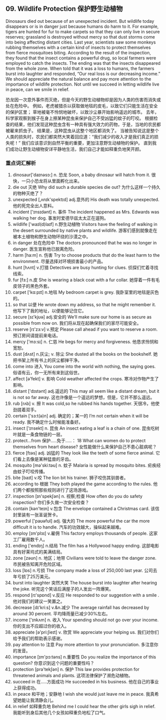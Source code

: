 ## 09. Wildlife Protection 保护野生动植物

Dinosaurs died out because of an unexpected incident. But wildlife today disappears or is in danger just because humans do harm to it. For example, tigers are hunted for fur to make carpets so that they can only live in secure reserves; grassland is destroyed without mercy so that dust storms come into being affecting distant cities. Last year, scientists saw some monkeys rubbing themselves with a certain kind of insects to protect themselves from fierce mosquitoes biting. According to the result of the inspection, they found that the insect contains a powerful drug, so local farmers were employed to catch the insects. The ending was that the insects disappeared from the whole zone. When told that it was a loss to humans, the farmers burst into laughter and responded, “Our real loss is our decreasing income.” We should appreciate the natural balance and pay more attention to the importance of wildlife protection. Not until we succeed in letting wildlife live in peace, can we smile in relief. 

恐龙因一次意外事件而灭绝，但是今天的野生动植物却是因为人类的伤害而消失或处在危险中。
例如，老虎被猎杀以获取做地毯的皮毛，以致它们只能生活在安全的保护区里；
草地被毫不怜悯地破坏，以致沙尘暴开始影响遥远的城市。
去年，科学家观察到猴子在身上擦某种昆虫来保护自己不受凶猛的蚊子的叮咬。
根据检查的结果，他们发现这种昆虫含有一种具有强大效力的药物，于是，当地的农民都被雇来抓虫子。
结果是，这种昆虫从这整个地区都消失了。
当被告知说这是整个人类的损失时，农民们都突然大笑着回应道：“我们减少的收入才是我们真正的损失呢！”
我们应该意识到自然平衡的重要，更加注意野生动植物的保护。
直到我们成功让野生动植物安详平静地生活，我们自己才能如释重负地笑开颜。

### 重点词汇解析

1. dinosaur['daɪnəsɔ:] n. 恐龙 Soon, a baby dinosaur will hatch from it. 很快，一只小恐龙将从里面孵化出来。
2. die out 灭绝 Why did such a durable species die out? 为什么这样一个持久的物种灭绝了？ 
3. unexpected [‚ʌnɪk'spektɪd] adj.意外的 His death was totally unexpected. 他的死完全出人意料。
4. incident ['ɪnsɪdənt] n. 事件 The incident happened as Mrs. Edwards was walking her dog. 事发时爱德华兹太太正在遛狗。
5. wildlife ['waɪl(d)laɪf] n.野生动植物 Visitors have the feeling of walking in the desert surrounded by native plants and wildlife. 游客们感到就像走在被本土植物和野生动物环绕的沙漠之中。
6. in danger 处在危险中 The doctors pronounced that he was no longer in danger. 医生宣称他已脱离危险。
7. harm [ha:m] n. 伤害 Try to choose products that do the least harm to the environment. 尽量选择对环境损害最小的产品。
8. hunt [hʌnt] v.打猎 Detectives are busy hunting for clues. 侦探们忙着寻找线索。
9. fur [fɜ:] n.皮 She is wearing a black coat with a fur collar. 她穿着一件有毛皮领子的黑色外套。
10. carpet ['kɑ:pɪt] n.地毯 My bedroom carpet is grey. 我卧室里的地毯是灰色的。
11. so that 以便 He wrote down my address, so that he might remember it. 他写下了我的地址，以便能够记住它。
12. secure [sɪ'kjʊə] adj.安全的 We’ll make sure our home is as secure as possible from now on. 我们将从现在起确保我们的家尽可能安全。
13. reserve [rɪ'zɜ:v] v.预定 Please call ahead if you want to reserve a room. 预订房间请提前来电话。
14. mercy ['mɜ:sɪ] n. 仁慈 He begs for mercy and forgiveness. 他恳求怜悯和宽恕。
15. dust [dʌst] n.灰尘; v. 除尘 She dusted all the books on the bookshelf. 她把书架上所有书上的灰尘都掸干净。
16. come into 进入 You come into the world with nothing, the saying goes. 俗语有云，你一无所有来到这俗世。
17. affect [ə'fekt] v. 影响 Cold weather affected the crops. 寒冷对作物产生了影响。
18. distant ['dɪstənt] adj.遥远的 This may all seem like a distant dream, but it is not so far away. 这也许像是一个遥远的梦想，但是，它并不那么遥远。
19. rub [rʌb] v. 擦 It was cold,so he rubbed his hands together. 天很冷，他使劲搓着双手。
20. certain ['sɜ:t(ə)n] adj. 确定的；某一的 I’m not certain when it will be ready. 我不确定什么时候能准备好。
21. insect ['ɪnsekt] n. 昆虫 An insect eating a leaf is a chain of one. 昆虫吃树叶就是一条食物链的一层。
22. protect...from 保护.....免于.....： 18 What can women do to protect themselves from heart disease? 女性能做什么来保护自己不患心脏病呢？
23. fierce [fɪəs] adj. 凶猛的 They look like the teeth of some fierce animal. 它们看上去像是某种猛兽的牙齿。
24. mosquito [mə'ski:təʊ] n. 蚊子 Malaria is spread by mosquito bites. 疟疾经由蚊子叮咬传播。
25. bite [baɪt] v.咬 The lion bit his trainer. 狮子咬伤其驯兽者。
26. according to 根据 They both played the game according to the rules. 他们两个都按照那些规则进行了这场游戏。
27. inspection [ɪn'spekʃən] n. 视察;检查 How often do you do safety inspection? 你们多久做一次安全检查？ 
28. contain [kən'teɪn] v.包含 The envelope contained a Christmas card. 该信封里装有一张圣诞贺卡。
29. powerful ['paʊəfʊl] adj. 强大的 The more powerful the car the more difficult it is to handle. 汽车的功效越大，操纵起来越难。
30. employ [ɪm'plɔɪ] v.雇佣 This factory employs thousands of people. 这家工厂雇用数千人。
31. ending ['endɪŋ] n.结局 The film has a Hollywood happy ending. 这部电影具有好莱坞式的美满结局。
32. zone [zəʊn] n. 地区；地带 Civilians were told to leave the danger zone. 市民被告知离开危险区域。
33. loss [lɒs] n.亏损 The company made a loss of 250,000 last year. 公司去年亏损了25万美元。
34. burst into laughter 突然大笑 The house burst into laughter after hearing the joke. 听完这个笑话后满屋子的人发出一阵爆笑。
35. respond [rɪ'spɒnd] v.反应 He responded to our suggestion with a smile . 他对我们的建议一笑置之。
36. decrease [dɪ'kri:s] v.&n.减少 The average rainfall has decreased by around 30 percent. 平均降雨量已减少30%左右。
37. income ['ɪnkʌm] n. 收入 Your spending should not go over your income. 你的支出不应超过你的收入。
38. appreciate [ə'pri:ʃieɪt] v. 欣赏 We appreciate your helping us. 我们对你们给予我们的帮助表示感谢。
39. pay attention to 注意 Pay more attention to your pronunciation. 多注意你的发音。
40. importance [ɪm'pɔ:təns] n.重要性 Do you realize the importance of this question? 你意识到这个问题的重要性吗？ 
41. protection [prə'tekʃən] n. 保护 This law provides protection for threatened animals and plants. 这项法律保护了濒危动植物。
42. succeed in 在.....方面成功 He succeeded in his business. 他在自己的事业上获得成功。
43. in peace 和平地；安静地 I wish she would just leave me in peace. 我真希望她能让我清静会儿。
44. in relief 如释重负地 Behind me I could hear the other girls sigh in relief. 我能听到身后其他几个女孩如释重负地松了口气。
